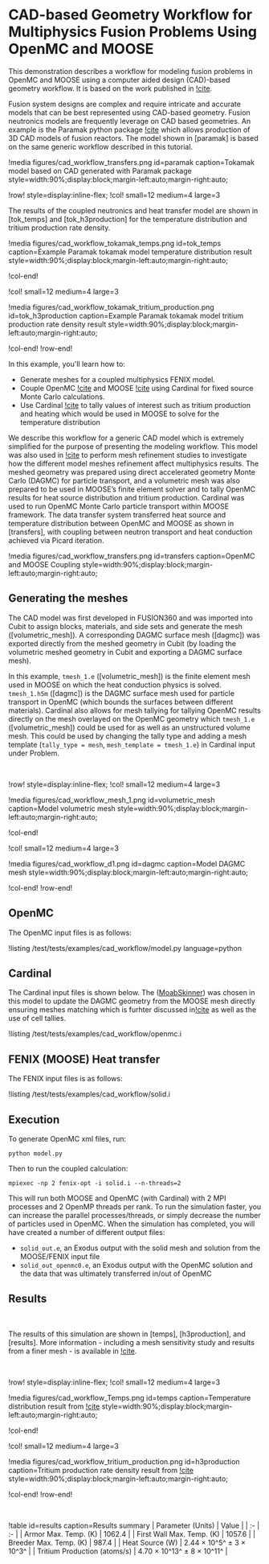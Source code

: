 # CAD-based Geometry Workflow for Multiphysics Fusion Problems Using OpenMC and MOOSE

This demonstration describes a workflow for modeling fusion problems in OpenMC and MOOSE using a computer aided design (CAD)-based geometry workflow. It is based on the work published in [!cite](Eltawila2024PBNC). 

Fusion system designs are complex and require intricate and accurate models that can be best represented using CAD-based geometry. Fusion neutronics models are frequently leverage on CAD based geometries. An example is the Paramak python package [!cite](shimwell2021paramak) which allows production of 3D CAD models of fusion reactors. The model shown in [paramak] is based on the same generic workflow described in this tutorial.

!media figures/cad_workflow_transfers.png 
  id=paramak
  caption=Tokamak model based on CAD generated with Paramak package
  style=width:90%;display:block;margin-left:auto;margin-right:auto;

!row! style=display:inline-flex;
!col! small=12 medium=4 large=3

The results of the coupled neutronics and heat transfer model are shown in [tok_temps] and [tok_h3production] for the temperature distribution and tritium production rate density.

!media figures/cad_workflow_tokamak_temps.png 
  id=tok_temps
  caption=Example Paramak tokamak model temperature distribution result 
  style=width:90%;display:block;margin-left:auto;margin-right:auto;

!col-end!

!col! small=12 medium=4 large=3

!media figures/cad_workflow_tokamak_tritium_production.png 
  id=tok_h3production
  caption=Example Paramak tokamak model tritium production rate density result
  style=width:90%;display:block;margin-left:auto;margin-right:auto;

!col-end!
!row-end!

In this example, you'll learn how to:
- Generate meshes for a coupled multiphysics FENIX model.
- Couple OpenMC [!cite](openmc) and MOOSE [!cite](giudicelli2024moose) using Cardinal for fixed source Monte Carlo calculations.
- Use Cardinal [!cite](novak2022_cardinal) to tally values of interest such as tritium production and heating which would be used in MOOSE to solve for the temperature distribution

We describe this workflow for a generic CAD model which is extremely simplified for the purpose of presenting the modeling workflow. This model was also used in [!cite](Eltawila2024PBNC) to perform mesh refinement studies to investigate how the different model meshes refinement affect multiphysics results. The meshed geometry was prepared using direct accelerated geometry Monte Carlo (DAGMC) for particle transport, and a volumetric mesh was also prepared to be used in MOOSE’s finite element solver and to tally OpenMC results for heat source distribution and tritium production. Cardinal was used to run OpenMC Monte Carlo particle transport within MOOSE framework. The data transfer system transferred heat source and temperature distribution between OpenMC and MOOSE as shown in [transfers], with coupling between neutron transport and heat conduction achieved via Picard iteration.

!media figures/cad_workflow_transfers.png 
  id=transfers
  caption=OpenMC and MOOSE Coupling
  style=width:90%;display:block;margin-left:auto;margin-right:auto;

## Generating the meshes

The CAD model was first developed in FUSION360 and was imported into Cubit to assign blocks, materials, and side sets and generate the mesh ([volumetric_mesh]). A corresponding DAGMC surface mesh ([dagmc]) was exported directly from the meshed geometry in Cubit (by loading the volumetric meshed geometry in Cubit and exporting a DAGMC surface mesh).

In this example, `tmesh_1.e` ([volumetric_mesh]) is the finite element mesh used in MOOSE on which the heat conduction physics is solved. `tmesh_1.h5m` ([dagmc]) is the DAGMC surface mesh used for particle transport in OpenMC (which bounds the surfaces between different materials). Cardinal also allows for mesh tallying for tallying OpenMC results directly on the mesh overlayed on the OpenMC geometry which `tmesh_1.e` ([volumetric_mesh]) could be used for as well as an unstructured volume mesh. This could be used by changing the tally type and adding a mesh template (`tally_type = mesh`, `mesh_template = tmesh_1.e`) in Cardinal input under Problem.

&nbsp;

!row! style=display:inline-flex;
!col! small=12 medium=4 large=3

!media figures/cad_workflow_mesh_1.png 
  id=volumetric_mesh
  caption=Model volumetric mesh
  style=width:90%;display:block;margin-left:auto;margin-right:auto;

!col-end!

!col! small=12 medium=4 large=3

!media figures/cad_workflow_d1.png 
  id=dagmc
  caption=Model DAGMC mesh
  style=width:90%;display:block;margin-left:auto;margin-right:auto;

!col-end!
!row-end!

## OpenMC

The OpenMC input files is as follows:

!listing /test/tests/examples/cad_workflow/model.py language=python

## Cardinal

The Cardinal input files is shown below. The ([MoabSkinner](https://cardinal.cels.anl.gov/source/userobjects/MoabSkinner.html)) was chosen in this model to update the DAGMC geometry from the MOOSE mesh directly ensuring meshes matching which is furhter discussed in[!cite](Eltawila2024PBNC) as well as the use of cell tallies.

!listing /test/tests/examples/cad_workflow/openmc.i

## FENIX (MOOSE) Heat transfer

The FENIX input files is as follows:

!listing /test/tests/examples/cad_workflow/solid.i

## Execution

To generate OpenMC xml files, run:

```
python model.py
```

Then to run the coupled calculation:

```
mpiexec -np 2 fenix-opt -i solid.i --n-threads=2
```

This will run both MOOSE and OpenMC (with Cardinal) with 2 MPI processes and 2 OpenMP threads per rank. To run the simulation faster, you can increase the parallel processes/threads, or simply decrease the number of particles used in OpenMC. When the simulation has completed, you will have created a number of different output files:

- `solid_out.e`, an Exodus output with the solid mesh and solution from the MOOSE/FENIX input file
- `solid_out_openmc0.e`, an Exodus output with the OpenMC solution and the data that was ultimately transferred in/out of OpenMC

## Results
  
&nbsp;

The results of this simulation are shown in [temps], [h3production], and [results]. More information - including a mesh sensitivity study and results from a finer mesh - is available in [!cite](Eltawila2024PBNC).

&nbsp;

!row! style=display:inline-flex;
!col! small=12 medium=4 large=3

!media figures/cad_workflow_Temps.png 
  id=temps
  caption=Temperature distribution result from [!cite](Eltawila2024PBNC)
  style=width:90%;display:block;margin-left:auto;margin-right:auto;

!col-end!

!col! small=12 medium=4 large=3

!media figures/cad_workflow_tritium_production.png 
  id=h3production
  caption=Tritium production rate density result from [!cite](Eltawila2024PBNC)
  style=width:90%;display:block;margin-left:auto;margin-right:auto;

!col-end!
!row-end!

&nbsp;

!table id=results caption=Results summary
| Parameter (Units) | Value |
| :- | :- |
| Armor Max. Temp. (K)         | 1062.4                   |
| First Wall Max. Temp. (K)    | 1057.6                   |
| Breeder Max. Temp. (K)       | 987.4                    |
| Heat Source (W)              | 2.44 × 10^5^ ± 3 × 10^3^   |
| Tritium Production (atoms/s) | 4.70 × 10^13^ ± 8 × 10^11^ |

&nbsp;